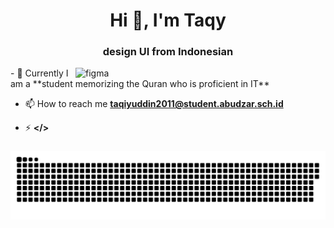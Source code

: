 <h1 align="center">Hi 👋, I'm Taqy</h1>
<h3 align="center">design UI from Indonesian</h3>
<img align="right" src="https://www.kindpng.com/picc/m/81-814934_figma-logo-png-transparent-png.png" alt="figma" width="400">
- 🌱 Currently I am a **student memorizing the Quran who is proficient in IT**



- 📫 How to reach me **taqiyuddin2011@student.abudzar.sch.id**

- ⚡ **</>**



###
<img src="https://raw.githubusercontent.com/MuhammadFirmanAzhary/MuhammadFirmanAzhary/output/snake.svg" alt="Snake animation" />

